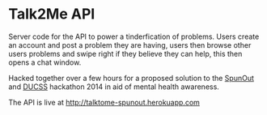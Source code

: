 # Talk2Me API

Server code for the API to power a tinderfication of problems. Users create an account and post a problem they are having, users then browse other users problems and swipe right if they believe they can help, this then opens a chat window.

Hacked together over a few hours for a proposed solution to the [SpunOut](www.spunout.ie) and [DUCSS](www.ducss.ie) hackathon 2014 in aid of mental health awareness.

The API is live at http://talktome-spunout.herokuapp.com
